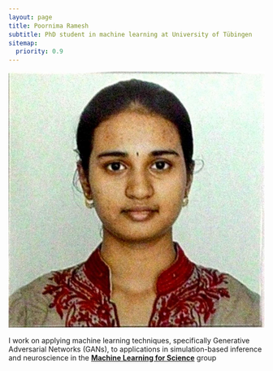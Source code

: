 ```yaml
---
layout: page
title: Poornima Ramesh
subtitle: PhD student in machine learning at University of Tübingen
sitemap:
  priority: 0.9
---
```


<!--img src="{{ './PoornimaRamesh.jpeg' | prepend: site.baseurl }}" id="about-img"-->
<img src="assets/img/PoornimaRamesh.jpeg" id="about-img">

<div id="describe-text">
	<p>I work on applying machine learning techniques, specifically Generative Adversarial Networks (GANs), to applications in simulation-based inference and neuroscience in the <strong><a href="https://www.mackelab.org/" target="_blank"> Machine Learning for Science</a></strong> group</p>
	<!-- <p>Fork and use the theme from the <strong> <a href="https://github.com/knhash/Pudhina"> repository</a> </strong></p> -->
</div>
